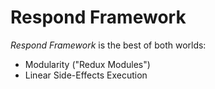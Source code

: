 # Respond Framework

*Respond Framework* is the best of both worlds: 

- Modularity ("Redux Modules")
- Linear Side-Effects Execution
